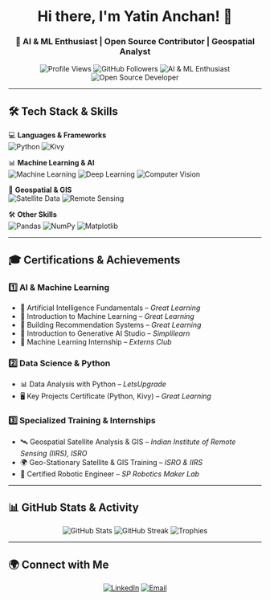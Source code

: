 <h1 align="center">Hi there, I'm Yatin Anchan! 👋</h1>  
<h3 align="center">🚀 AI & ML Enthusiast | Open Source Contributor | Geospatial Analyst</h3>  

<p align="center">
  <img src="https://komarev.com/ghpvc/?username=yatin-anchan&label=Profile%20Views&color=0e75b6&style=flat" alt="Profile Views" />
  <img src="https://img.shields.io/github/followers/yatin-anchan?label=Followers&style=social" alt="GitHub Followers" />
  <img src="https://img.shields.io/badge/AI%20%26%20ML-Enthusiast-blue" alt="AI & ML Enthusiast" />
  <img src="https://img.shields.io/badge/Open%20Source-Developer-success" alt="Open Source Developer" />
</p>  

---

## 🛠 **Tech Stack & Skills**  
💻 **Languages & Frameworks**  
![Python](https://img.shields.io/badge/Python-3776AB?style=for-the-badge&logo=python&logoColor=white)
![Kivy](https://img.shields.io/badge/Kivy-00C853?style=for-the-badge&logo=Kivy&logoColor=white)

📊 **Machine Learning & AI**  
![Machine Learning](https://img.shields.io/badge/Machine%20Learning-FF6F00?style=for-the-badge&logo=tensorflow&logoColor=white)
![Deep Learning](https://img.shields.io/badge/Deep%20Learning-0081CB?style=for-the-badge&logo=pytorch&logoColor=white)
![Computer Vision](https://img.shields.io/badge/Computer%20Vision-0052CC?style=for-the-badge&logo=opencv&logoColor=white)

📡 **Geospatial & GIS**  
![Satellite Data](https://img.shields.io/badge/Satellite%20Analysis-FFA500?style=for-the-badge&logo=nasa&logoColor=white)
![Remote Sensing](https://img.shields.io/badge/Remote%20Sensing-4682B4?style=for-the-badge&logo=googleearth&logoColor=white)

🛠 **Other Skills**  
![Pandas](https://img.shields.io/badge/Pandas-150458?style=for-the-badge&logo=pandas&logoColor=white)
![NumPy](https://img.shields.io/badge/NumPy-013243?style=for-the-badge&logo=numpy&logoColor=white)
![Matplotlib](https://img.shields.io/badge/Matplotlib-8DD6F9?style=for-the-badge&logo=plotly&logoColor=white)

---

## 🎓 **Certifications & Achievements**  

### 1️⃣ **AI & Machine Learning**  
- 🏅 Artificial Intelligence Fundamentals – *Great Learning*  
- 🏅 Introduction to Machine Learning – *Great Learning*  
- 🏅 Building Recommendation Systems – *Great Learning*  
- 🏅 Introduction to Generative AI Studio – *Simplilearn*  
- 🏅 Machine Learning Internship – *Externs Club*  

### 2️⃣ **Data Science & Python**  
- 📊 Data Analysis with Python – *LetsUpgrade*  
- 🖥 Key Projects Certificate (Python, Kivy) – *Great Learning*  

### 3️⃣ **Specialized Training & Internships**  
- 🛰 Geospatial Satellite Analysis & GIS – *Indian Institute of Remote Sensing (IIRS), ISRO*  
- 🌍 Geo-Stationary Satellite & GIS Training – *ISRO & IIRS*  
- 🤖 Certified Robotic Engineer – *SP Robotics Maker Lab*  

---

## 📊 **GitHub Stats & Activity**  
<p align="center">
  <img src="https://github-readme-stats.vercel.app/api?username=yatin-anchan&show_icons=true&theme=radical" alt="GitHub Stats" />
  <img src="https://github-readme-streak-stats.herokuapp.com/?user=yatin-anchan&theme=radical" alt="GitHub Streak" />
  <img src="https://github-profile-trophy.vercel.app/?username=yatin-anchan&theme=radical" alt="Trophies" />
</p>

---

## 🌍 **Connect with Me**  
<p align="center">
  <a href="https://www.linkedin.com/in/yatin-anil-anchan/"><img src="https://img.shields.io/badge/LinkedIn-0077B5?style=for-the-badge&logo=linkedin&logoColor=white" alt="LinkedIn"></a>
  <a href="mailto:yatin.a.anchan@gmail.com"><img src="https://img.shields.io/badge/Email-D14836?style=for-the-badge&logo=gmail&logoColor=white" alt="Email"></a>
</p>
